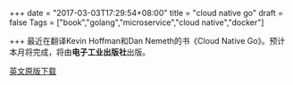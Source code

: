 +++
date = "2017-03-03T17:29:54+08:00"
title = "cloud native go"
draft = false
Tags = ["book","golang","microservice","cloud native","docker"]

+++
最近在翻译Kevin Hoffman和Dan Nemeth的书《Cloud Native Go》。预计本月将完成，将由**电子工业出版社**出版。

[英文原版下载](http://olz1di9xf.bkt.clouddn.com/docs/Cloud%20Native%20Go-Kevin%20Hoffman.pdf)

